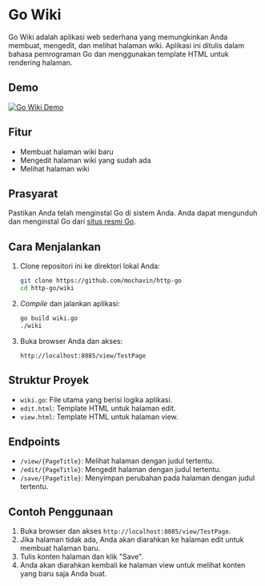 # Go Wiki

Go Wiki adalah aplikasi web sederhana yang memungkinkan Anda membuat, mengedit, dan melihat halaman wiki. Aplikasi ini ditulis dalam bahasa pemrograman Go dan menggunakan template HTML untuk rendering halaman.


## Demo

[![Go Wiki Demo](https://github.com/user-attachments/assets/628e8eb6-c60e-4c61-9e25-79541854c05a)](https://github.com/user-attachments/assets/628e8eb6-c60e-4c61-9e25-79541854c05a)

## Fitur

- Membuat halaman wiki baru
- Mengedit halaman wiki yang sudah ada
- Melihat halaman wiki

## Prasyarat

Pastikan Anda telah menginstal Go di sistem Anda. Anda dapat mengunduh dan menginstal Go dari [situs resmi Go](https://golang.org/dl/).

## Cara Menjalankan

1. Clone repositori ini ke direktori lokal Anda:

    ```sh
    git clone https://github.com/mochavin/http-go
    cd http-go/wiki
    ```

2. *Compile* dan jalankan aplikasi:

    ```sh
    go build wiki.go
    ./wiki
    ```

3. Buka browser Anda dan akses:

    ```
    http://localhost:8085/view/TestPage
    ```

## Struktur Proyek

- `wiki.go`: File utama yang berisi logika aplikasi.
- `edit.html`: Template HTML untuk halaman edit.
- `view.html`: Template HTML untuk halaman view.

## Endpoints

- `/view/{PageTitle}`: Melihat halaman dengan judul tertentu.
- `/edit/{PageTitle}`: Mengedit halaman dengan judul tertentu.
- `/save/{PageTitle}`: Menyimpan perubahan pada halaman dengan judul tertentu.

## Contoh Penggunaan

1. Buka browser dan akses `http://localhost:8085/view/TestPage`.
2. Jika halaman tidak ada, Anda akan diarahkan ke halaman edit untuk membuat halaman baru.
3. Tulis konten halaman dan klik "Save".
4. Anda akan diarahkan kembali ke halaman view untuk melihat konten yang baru saja Anda buat.
